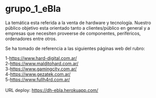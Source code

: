 # grupo_1_eBla

La temática esta referida a la venta de hardware y tecnología.
Nuestro público objetivo esta orientado tanto a clientes/público en general y a empresas que necesiten proveerse de componentes, periféricos, ordenadores entre otros.

Se ha tomado de referencia a las siguientes páginas web del rubro:

1-https://www.hard-digital.com.ar/ 
\
2-https://www.malditohard.com.ar/
\
3-https://www.gamingcity.com.ar/
\
4-https://www.gezatek.com.ar/
\
5-https://www.fullh4rd.com.ar/
\
\
URL deploy:
https://dh-ebla.herokuapp.com/




